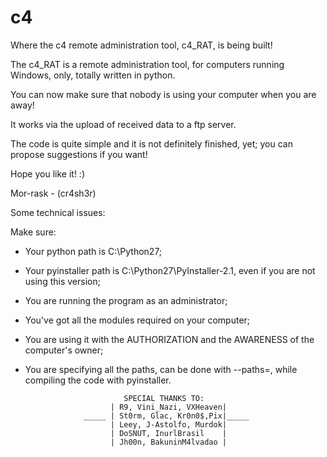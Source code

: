 # c4

Where the c4 remote administration tool, c4_RAT, is being built!

The c4_RAT is a remote administration tool, for computers running Windows, only, totally written in python.

You can now make sure that nobody is using your computer when you are away!

It works via the upload of received data to a ftp server.

The code is quite simple and it is not definitely finished, yet; you can propose suggestions if you want!

Hope you like it! :)

Mor-rask - (cr4sh3r)


Some technical issues: 

Make sure:

- Your python path is C:\Python27;
- Your pyinstaller path is C:\Python27\PyInstaller-2.1, even if you are not using this version;
- You are running the program as an administrator;
- You've got all the modules required on your computer;
- You are using it with the AUTHORIZATION and the AWARENESS of the computer's owner;
- You are specifying all the paths, can be done with --paths=, while compiling the code with pyinstaller.






                            SPECIAL THANKS TO:
                         | R9, Vini_Nazi, VXHeaven|
                   _____ | St0rm, Glac, Kr0n0$,Pix|_____
                         | Leey, J-Astolfo, Murdok|
                         | DoSNUT, InurlBrasil    |
                         | Jh00n, BakuninM4lvadao |



